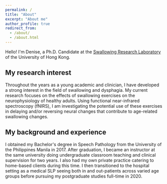 ```yaml
---
permalink: /
title: "About"
excerpt: "About me"
author_profile: true
redirect_from: 
  - /about/
  - /about.html
---
```

Hello! I'm Denise, a Ph.D. Candidate at the [Swallowing Research Laboratory](https://swallow.edu.hku.hk/) of the University of Hong Kong.  


## My research interest
Throughout the years as a young academic and clinician, I have developed a strong interest in the field of swallowing and dysphagia. My current research focuses on the effects of swallowing exercises on the neurophysiology of healthy adults. Using functional near-infrared spectroscopy (fNIRS), I am investigating the potential use of these exercises in delaying and/or reversing neural changes that contribute to age-related swallowing changes. 


## My background and experience
I obtained my Bachelor's degree in Speech Pathology from the University of the Philippines Manila in 2017. After graduation, I became an instructor at the same university doing undergraduate classroom teaching and clinical supervision for two years. I also had my own private practice catering to home-based clients during this time. I then transitioned to the hospital setting as a medical SLP seeing both in and out-patients across varied age groups before pursuing my postgraduate studies full-time in 2020. <br>
